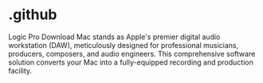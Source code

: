 # .github
Logic Pro Download Mac stands as Apple's premier digital audio workstation (DAW), meticulously designed for professional musicians, producers, composers, and audio engineers. This comprehensive software solution converts your Mac into a fully-equipped recording and production facility.
